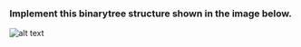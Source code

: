 ### Implement this binarytree structure shown in the image below.

![alt text](https://github.com/akarelia20/Algo_challenges_Codewars/blob/main/Implement_binaryTree/Screen%20Shot%202022-06-29%20at%2012.12.46%20PM.png)
